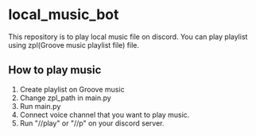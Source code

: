 # local_music_bot
This repository is to play local music file on discord.
You can play playlist using zpl(Groove music playlist file) file.

## How to play music
1. Create playlist on Groove music
2. Change zpl_path in main.py
3. Run main.py
4. Connect voice channel that you want to play music.
5. Run "//play" or "//p" on your discord server.
